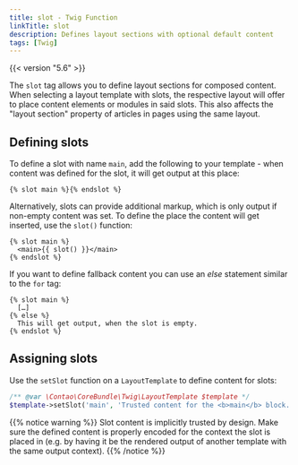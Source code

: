 ```yaml
---
title: slot - Twig Function
linkTitle: slot
description: Defines layout sections with optional default content 
tags: [Twig]
---
```


{{< version "5.6" >}}

The `slot` tag allows you to define layout sections for composed content. When selecting a layout template with slots, the respective layout will offer to place content elements or modules in said slots. This also affects the "layout section" property of articles in pages using the same layout.

## Defining slots

To define a slot with name `main`, add the following to your template - when content was defined for the slot, it will get output at this place:
```twig
{% slot main %}{% endslot %}
```

Alternatively, slots can provide additional markup, which is only output if non-empty content was set. To define the place the content will get inserted, use the `slot()` function:
```twig
{% slot main %}
  <main>{{ slot() }}</main>
{% endslot %}
```

If you want to define fallback content you can use an *else* statement similar to the `for` tag:
```twig
{% slot main %}
  […]
{% else %}
  This will get output, when the slot is empty.
{% endslot %}
```

## Assigning slots
Use the `setSlot` function on a `LayoutTemplate` to define content for slots:

```php
/** @var \Contao\CoreBundle\Twig\LayoutTemplate $template */
$template->setSlot('main', 'Trusted content for the <b>main</b> block.');
```

{{% notice warning %}}
Slot content is implicitly trusted by design. Make sure the defined content is properly encoded for the context the slot is placed in (e.g. by having it be the rendered output of another template with the same output context).
{{% /notice %}}
